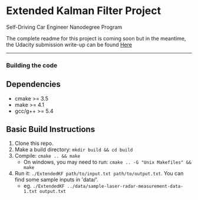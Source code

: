 # Extended Kalman Filter Project
Self-Driving Car Engineer Nanodegree Program

The complete readme for this project is coming soon but in the meantime, the Udacity submission write-up can be found [Here](./udacity_writeup.md)

---

### Building the code

## Dependencies

* cmake >= 3.5
* make >= 4.1
* gcc/g++ >= 5.4

## Basic Build Instructions

1. Clone this repo.
2. Make a build directory: `mkdir build && cd build`
3. Compile: `cmake .. && make` 
   * On windows, you may need to run: `cmake .. -G "Unix Makefiles" && make`
4. Run it: `./ExtendedKF path/to/input.txt path/to/output.txt`. You can find
   some sample inputs in 'data/'.
    - eg. `./ExtendedKF ../data/sample-laser-radar-measurement-data-1.txt output.txt`

